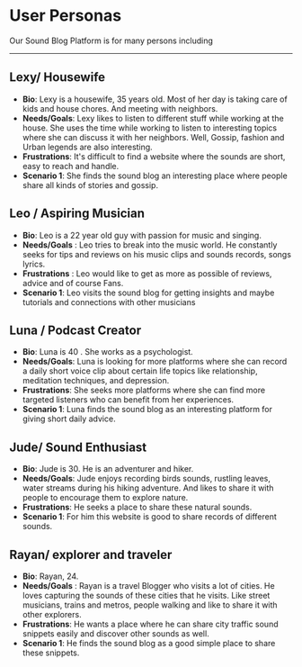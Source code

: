 # User Personas

Our Sound Blog Platform is for many persons including

----

## Lexy/ Housewife 

- **Bio**: Lexy is a housewife, 35 years old. Most of her day is taking care of kids and house chores. And meeting with neighbors.
- **Needs/Goals**: Lexy likes to listen to different stuff while working at the house. She uses the time while working to listen to interesting topics where she can discuss it with her neighbors. Well, Gossip, fashion and Urban legends are also interesting. 
- **Frustrations**: It's difficult to find a website where the sounds are short, easy to reach and handle.
- **Scenario 1**: She finds the sound blog an interesting place where people share all kinds of stories and gossip. 

## Leo / Aspiring Musician 
- **Bio**: Leo is a 22 year old guy with passion for music and singing. 
- **Needs/Goals** :  Leo tries to break into the music world. He constantly seeks for tips and reviews on his music clips and sounds records, songs lyrics.
- **Frustrations** : Leo would like to get as more as possible of reviews, advice and of course Fans. 
- **Scenario 1**: Leo visits the sound blog for getting insights and maybe tutorials and connections with other musicians

## Luna / Podcast Creator
- **Bio**: Luna is 40 . She works as a psychologist. 
- **Needs/Goals**:  Luna is looking for more platforms where she can record a daily short voice clip about certain life topics like relationship, meditation techniques, and depression. 
- **Frustrations**: She seeks more platforms where she can find more targeted listeners who can benefit from her experiences. 
- **Scenario 1**: Luna finds the sound blog as an interesting platform for giving short daily advice. 

## Jude/ Sound Enthusiast

- **Bio**: Jude is 30. He is an adventurer and hiker. 
- **Needs/Goals**:  Jude enjoys recording birds sounds, rustling leaves, water streams during his hiking adventure. And likes to share it with people to encourage them to explore nature. 
- **Frustrations**: He seeks a place to share these natural sounds. 
- **Scenario 1**: For him this website is good to share records of different sounds. 

## Rayan/ explorer and traveler

- **Bio**: Rayan, 24.
- **Needs/Goals** :  Rayan is a travel Blogger who visits a lot of cities. He loves capturing the sounds of these cities that he visits. Like street musicians, trains and metros, people walking and like to share it with other explorers. 
- **Frustrations**: He wants a place where he can share city traffic sound snippets easily and discover other sounds as well.
- **Scenario 1**: He finds the sound blog as a good simple place to share these snippets. 